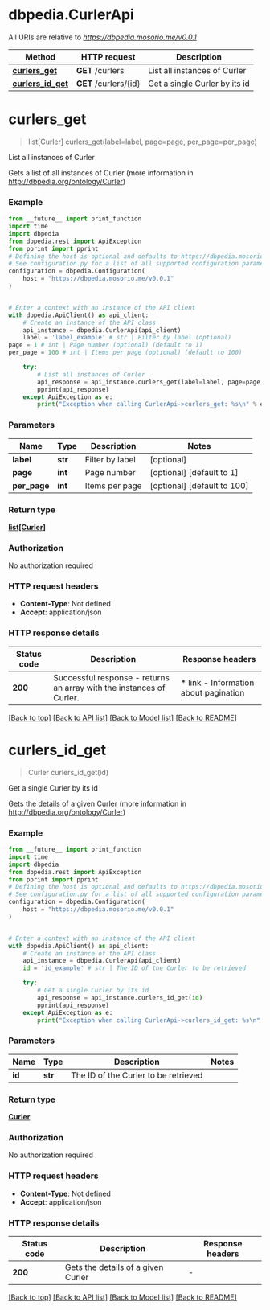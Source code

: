 # dbpedia.CurlerApi

All URIs are relative to *https://dbpedia.mosorio.me/v0.0.1*

Method | HTTP request | Description
------------- | ------------- | -------------
[**curlers_get**](CurlerApi.md#curlers_get) | **GET** /curlers | List all instances of Curler
[**curlers_id_get**](CurlerApi.md#curlers_id_get) | **GET** /curlers/{id} | Get a single Curler by its id


# **curlers_get**
> list[Curler] curlers_get(label=label, page=page, per_page=per_page)

List all instances of Curler

Gets a list of all instances of Curler (more information in http://dbpedia.org/ontology/Curler)

### Example

```python
from __future__ import print_function
import time
import dbpedia
from dbpedia.rest import ApiException
from pprint import pprint
# Defining the host is optional and defaults to https://dbpedia.mosorio.me/v0.0.1
# See configuration.py for a list of all supported configuration parameters.
configuration = dbpedia.Configuration(
    host = "https://dbpedia.mosorio.me/v0.0.1"
)


# Enter a context with an instance of the API client
with dbpedia.ApiClient() as api_client:
    # Create an instance of the API class
    api_instance = dbpedia.CurlerApi(api_client)
    label = 'label_example' # str | Filter by label (optional)
page = 1 # int | Page number (optional) (default to 1)
per_page = 100 # int | Items per page (optional) (default to 100)

    try:
        # List all instances of Curler
        api_response = api_instance.curlers_get(label=label, page=page, per_page=per_page)
        pprint(api_response)
    except ApiException as e:
        print("Exception when calling CurlerApi->curlers_get: %s\n" % e)
```

### Parameters

Name | Type | Description  | Notes
------------- | ------------- | ------------- | -------------
 **label** | **str**| Filter by label | [optional] 
 **page** | **int**| Page number | [optional] [default to 1]
 **per_page** | **int**| Items per page | [optional] [default to 100]

### Return type

[**list[Curler]**](Curler.md)

### Authorization

No authorization required

### HTTP request headers

 - **Content-Type**: Not defined
 - **Accept**: application/json

### HTTP response details
| Status code | Description | Response headers |
|-------------|-------------|------------------|
**200** | Successful response - returns an array with the instances of Curler. |  * link - Information about pagination <br>  |

[[Back to top]](#) [[Back to API list]](../README.md#documentation-for-api-endpoints) [[Back to Model list]](../README.md#documentation-for-models) [[Back to README]](../README.md)

# **curlers_id_get**
> Curler curlers_id_get(id)

Get a single Curler by its id

Gets the details of a given Curler (more information in http://dbpedia.org/ontology/Curler)

### Example

```python
from __future__ import print_function
import time
import dbpedia
from dbpedia.rest import ApiException
from pprint import pprint
# Defining the host is optional and defaults to https://dbpedia.mosorio.me/v0.0.1
# See configuration.py for a list of all supported configuration parameters.
configuration = dbpedia.Configuration(
    host = "https://dbpedia.mosorio.me/v0.0.1"
)


# Enter a context with an instance of the API client
with dbpedia.ApiClient() as api_client:
    # Create an instance of the API class
    api_instance = dbpedia.CurlerApi(api_client)
    id = 'id_example' # str | The ID of the Curler to be retrieved

    try:
        # Get a single Curler by its id
        api_response = api_instance.curlers_id_get(id)
        pprint(api_response)
    except ApiException as e:
        print("Exception when calling CurlerApi->curlers_id_get: %s\n" % e)
```

### Parameters

Name | Type | Description  | Notes
------------- | ------------- | ------------- | -------------
 **id** | **str**| The ID of the Curler to be retrieved | 

### Return type

[**Curler**](Curler.md)

### Authorization

No authorization required

### HTTP request headers

 - **Content-Type**: Not defined
 - **Accept**: application/json

### HTTP response details
| Status code | Description | Response headers |
|-------------|-------------|------------------|
**200** | Gets the details of a given Curler |  -  |

[[Back to top]](#) [[Back to API list]](../README.md#documentation-for-api-endpoints) [[Back to Model list]](../README.md#documentation-for-models) [[Back to README]](../README.md)


